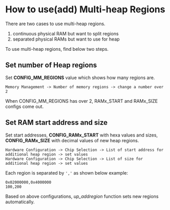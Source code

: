 # How to use(add) Multi-heap Regions

There are two cases to use multi-heap regions.  
1. continuous physical RAM but want to split regions  
2. separated physical RAMs but want to use for heap  

To use multi-heap regions, find below two steps.

## Set number of Heap regions

Set **CONFIG_MM_REGIONS** value which shows how many regions are.
```
Memory Management -> Number of memory regions -> change a number over 2
```
When CONFIG_MM_REGIONS has over 2, RAMx_START and RAMx_SIZE configs come out.

## Set RAM start address and size

Set start addresses, **CONFIG_RAMx_START** with hexa values and sizes, **CONFIG_RAMx_SIZE** with decimal values of new heap regions.
```
Hardware Configuration -> Chip Selection -> List of start address for additional heap region -> set values
Hardware Configuration -> Chip Selection -> List of size for additional heap region -> set values
```
Each region is separated by ```','``` as shown below example:
```
0x02000000,0x4000000
100,200
```

Based on above configurations, *up_addregion* function sets new regions automatically.
